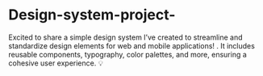 # Design-system-project-
Excited to share a simple design system I’ve created to streamline and standardize design elements for web and mobile applications! . It includes reusable components, typography, color palettes, and more, ensuring a cohesive user experience. 💡
